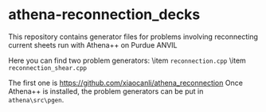 # athena-reconnection_decks
This repository contains generator files for problems involving reconnecting current sheets run with Athena++ on Purdue ANVIL

Here you can find two problem generators:
\item `reconnection.cpp`
\item `reconnection_shear.cpp`

The first one is https://github.com/xiaocanli/athena_reconnection
Once Athena++ is installed, the problem generators can be put in `athena\src\pgen`.

